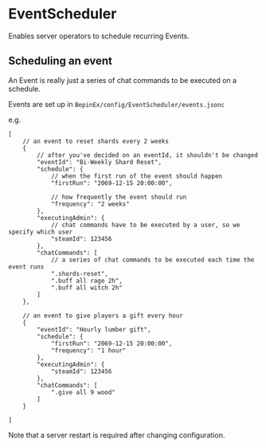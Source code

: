 # EventScheduler

Enables server operators to schedule recurring Events.

## Scheduling an event

An Event is really just a series of chat commands to be executed on a schedule.

Events are set up in `BepinEx/config/EventScheduler/events.jsonc`

e.g.
```
[
    // an event to reset shards every 2 weeks
    {
        // after you've decided on an eventId, it shouldn't be changed
        "eventId": "Bi-Weekly Shard Reset",
        "schedule": {
            // when the first run of the event should happen
            "firstRun": "2069-12-15 20:00:00",

            // how frequently the event should run
            "frequency": "2 weeks"
        },
        "executingAdmin": {
            // chat commands have to be executed by a user, so we specify which user
            "steamId": 123456
        },
        "chatCommands": [
            // a series of chat commands to be executed each time the event runs
            ".shards-reset",
            ".buff all rage 2h",
            ".buff all witch 2h"
        ]
    },

    // an event to give players a gift every hour
    {
        "eventId": "Hourly lumber gift",
        "schedule": {
            "firstRun": "2069-12-15 20:00:00",
            "frequency": "1 hour"
        },
        "executingAdmin": {
            "steamId": 123456
        },
        "chatCommands": [
            ".give all 9 wood"
        ]
    }

]
```

Note that a server restart is required after changing configuration.